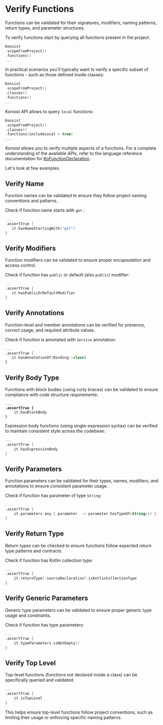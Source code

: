 # Verify Functions

Functions can be validated for their signatures, modifiers, naming patterns, return types, and parameter structures.

To verify functions start by querying all functions present in the project:

```kotlin
Konsist
.scopeFromProject()
.functions()
...
```

In practical scenarios you'll typically want to verify a specific subset of functions - such as those defined inside classes:

```kotlin
Konsist
.scopeFromProject()
.classes()
.functions()
...
```

Konsist API allows to query `local` functions:

```kotlin
Konsist
.scopeFromProject()
.classes()
.functions(includeLocal = true)
...
```

Konsist allows you to verify multiple aspects of a functions. For a complete understanding of the available APIs, refer to the language reference documentation for [KoFunctionDeclaration](https://lemonappdev.github.io/konsist/-konsist%200.17.0/com.lemonappdev.konsist.api.declaration/-ko-function-declaration/index.html).

Let's look at few examples.

## Verify Name

Function names can be validated to ensure they follow project naming conventions and patterns.

Check if function name starts with `get` :

```kotlin
...
.assertTrue {
   it.hasNameStartingWith("get")
}
```

## Verify Modifiers

Function modifiers can be validated to ensure proper encapsulation and access control.

Check if function has `public` or default (also `public`) modifier:

```kotlin
..
.assertTrue {
   it.hasPublicOrDefaultModifier
}
```

## Verify Annotations

Function-level and member annotations can be verified for presence, correct usage, and required attribute values.

Check if function is annotated with `Service` annotation:

```kotlin
...
.assertTrue {
   it.hasAnnotationOf(Binding::class)
}
```

## **Verify Body Type**

Functions with block bodies (using curly braces) can be validated to ensure compliance with code structure requirements:

<pre class="language-kotlin"><code class="lang-kotlin">...
<strong>.assertTrue { 
</strong>    it.hasBlockBody 
}
</code></pre>

Expression body functions (using single-expression syntax) can be verified to maintain consistent style across the codebase:

```kotlin
...
.assertTrue { 
    it.hasExpressionBody 
}
```

## **Verify Parameters**

Function parameters can be validated for their types, names, modifiers, and annotations to ensure consistent parameter usage.

Check if function has parameter of type `String`:

```kotlin
...
.assertTrue { 
    it.parameters.any { parameter  -> parameter.hasTypeOf<String>() }
}
```

## **Verify Return Type**

Return types can be checked to ensure functions follow expected return type patterns and contracts.

Check if function has Kotlin collection type:

```kotlin
...
.assertTrue { 
    it.returnType?.sourceDeclaration?.isKotlinCollectionType
}
```

## **Verify Generic Parameters**

Generic type parameters can be validated to ensure proper generic type usage and constraints.

Check if function has type parameters:

```kotlin
...
.assertTrue { 
    it.typeParameters.isNotEmpty()
}
```

## **Verify Top Level**

Top-level functions (functions not declared inside a class) can be specifically queried and validated:

```kotlin
...
.assertTrue { 
    it.isTopLevel
}
```

This helps ensure top-level functions follow project conventions, such as limiting their usage or enforcing specific naming patterns.











##
